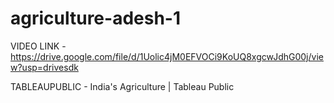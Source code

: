 # agriculture-adesh-1

VIDEO LINK - https://drive.google.com/file/d/1Uolic4jM0EFVOCi9KoUQ8xgcwJdhG00j/view?usp=drivesdk

TABLEAUPUBLIC - India's Agriculture | Tableau Public
